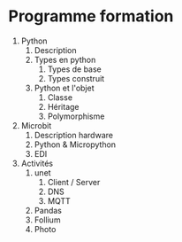 <!-- ---
# hide:
#   - navigation
#   - toc
--- -->

# Programme formation

1. Python
	1. Description
	2. Types en python
		1. Types de base  
		2. Types construit
	3. Python et l'objet
		1. Classe
		2. Héritage
		3. Polymorphisme
2. Microbit
	1. Description hardware
	2. Python & Micropython
	3. EDI
3. Activités
	1. unet
		1. Client / Server
		2. DNS
		3. MQTT
	2. Pandas
	3. Follium
	4. Photo


